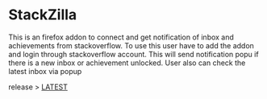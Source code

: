 # StackZilla

This is an firefox addon to connect and get notification of inbox and achievements from stackoverflow. To use this user have to add the addon and login through stackoverflow account.
This will send notification popu if there is a new inbox or achievement unlocked. User also can check the latest inbox via popup

release > [LATEST](https://github.com/codezilla2018/StackZilla/releases/)
